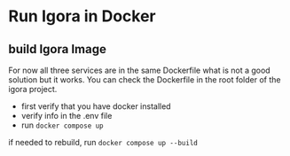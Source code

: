 
# Run Igora in Docker

## build Igora Image

For now all three services are in the same Dockerfile what is not a good solution but it works. You can check the Dockerfile in the root folder of the igora project.

- first verify that you have docker installed
- verify info in the .env file 
- run ```docker compose up```

if needed to rebuild, run ```docker compose up --build```



<!-- - build the image with the following command
 ```
 docker build -t igora .
 ```
- then run the image with the following command

 ```

docker run --rm -d --name igora -v ./models:/usr/src/app/models -p 1234:1234/tcp -p 1234:1234/udp -p 5173:5173 --net="host" igora
```

- to stop the container use ```docker stop igora``` -->